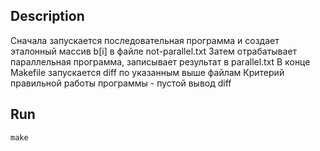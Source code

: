 ## Description
Сначала запускается последовательная программа и создает эталонный массив b[i] в файле not-parallel.txt
Затем отрабатывает параллельная программа, записывает результат в parallel.txt
В конце Makefile запускается diff по указанным выше файлам
Критерий правильной работы программы - пустой вывод diff

## Run
```
make
```
